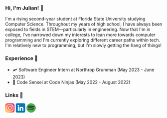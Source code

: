 ### Hi, I'm Julian! 👋  

I'm a rising second-year student at Florida State University studying Computer Science. Throughout my years of high school, I have always been exposed to fields in STEM—particularly in engineering. Now that I'm in college, I've narrowed down my interests to lean more towards computer programming and I'm currently exploring different career paths within tech. I'm relatively new to programming, but I'm slowly getting the hang of things!

### Experience 📃
- 🛩 Software Engineer Intern at Northrop Grumman (May 2023 - June 2023)
- 🥷 Code Sensei at Code Ninjas (May 2022 - August 2022)

### Links 👾
<a href="https://www.instagram.com/julianwsanchez/"><img src="img/instagram.png" width="30"></a> <a href="https://www.linkedin.com/in/julianwsanchez/"><img src="img/linkedin.png" width="30"></a> <a href="https://open.spotify.com/user/31nvmp25h2eqhcih2re43lwcsjee"><img src="img/spotify.png" width="30"></a>

